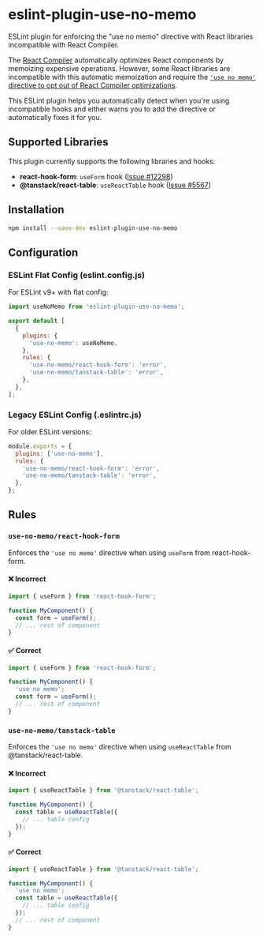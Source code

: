 # eslint-plugin-use-no-memo

ESLint plugin for enforcing the "use no memo" directive with React libraries incompatible with React Compiler.

The [React Compiler](https://react.dev/learn/react-compiler) automatically optimizes React components by memoizing expensive operations. However, some React libraries are incompatible with this automatic memoization and require the [`'use no memo'` directive to opt out of React Compiler optimizations](https://react.dev/reference/react-compiler/directives/use-no-memo).

This ESLint plugin helps you automatically detect when you're using incompatible hooks and either warns you to add the directive or automatically fixes it for you.

## Supported Libraries

This plugin currently supports the following libraries and hooks:

- **react-hook-form**: `useForm` hook ([Issue #12298](https://github.com/react-hook-form/react-hook-form/issues/12298))
- **@tanstack/react-table**: `useReactTable` hook ([Issue #5567](https://github.com/TanStack/table/issues/5567))

## Installation

```bash
npm install --save-dev eslint-plugin-use-no-memo
```

## Configuration

### ESLint Flat Config (eslint.config.js)

For ESLint v9+ with flat config:

```js
import useNoMemo from 'eslint-plugin-use-no-memo';

export default [
  {
    plugins: {
      'use-no-memo': useNoMemo,
    },
    rules: {
      'use-no-memo/react-hook-form': 'error',
      'use-no-memo/tanstack-table': 'error',
    },
  },
];
```

### Legacy ESLint Config (.eslintrc.js)

For older ESLint versions:

```js
module.exports = {
  plugins: ['use-no-memo'],
  rules: {
    'use-no-memo/react-hook-form': 'error',
    'use-no-memo/tanstack-table': 'error',
  },
};
```

## Rules

### `use-no-memo/react-hook-form`

Enforces the `'use no memo'` directive when using `useForm` from react-hook-form.

#### ❌ Incorrect

```jsx
import { useForm } from 'react-hook-form';

function MyComponent() {
  const form = useForm();
  // ... rest of component
}
```

#### ✅ Correct

```jsx
import { useForm } from 'react-hook-form';

function MyComponent() {
  'use no memo';
  const form = useForm();
  // ... rest of component
}
```

### `use-no-memo/tanstack-table`

Enforces the `'use no memo'` directive when using `useReactTable` from @tanstack/react-table.

#### ❌ Incorrect

```jsx
import { useReactTable } from '@tanstack/react-table';

function MyComponent() {
  const table = useReactTable({
    // ... table config
  });
}
```

#### ✅ Correct

```jsx
import { useReactTable } from '@tanstack/react-table';

function MyComponent() {
  'use no memo';
  const table = useReactTable({
    // ... table config
  });
  // ... rest of component
}
```
